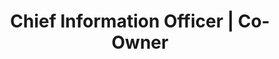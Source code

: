 ---
company: "Edublox Reading and Learning Clinic"
title: "Chief Information Officer | Co-Owner"
timeframe: "2016 – Present"
visible: true
order: 1
context: ["Technology Strategy", "Infrastructure Architecture", "Platform Evolution", "System Integration", "Digital Transformation"]
responsibilities:
  - Scaled regional education business into 40+ location franchise network by aligning technology strategy with business growth and leading comprehensive digital transformation.
  - Architected internal education SaaS product sold with franchise packages and to international clients on annual subscription model, laying groundwork for future online platform.
  - Led technology infrastructure decisions supporting franchise expansion, including system architecture, integration planning, and scalability assessments across multiple markets.
  - Collaborated across education, operations, and technical functions to align digital tools with learning objectives and business priorities, enabling sustainable growth framework.
  - Established technology foundation enabling rapid pivot to blended learning delivery, demonstrating platform flexibility and strategic foresight in technology planning.
footer: "Currently Engaged as Strategic Consultant"
---